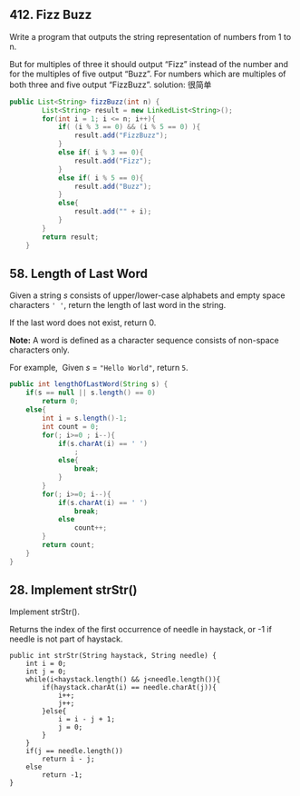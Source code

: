 ## 412. Fizz Buzz

Write a program that outputs the string representation of numbers from 1 to n.

But for multiples of three it should output “Fizz” instead of the number and for the multiples of five output “Buzz”. 
For numbers which are multiples of both three and five output “FizzBuzz”.
solution: 很简单
```java
public List<String> fizzBuzz(int n) {
        List<String> result = new LinkedList<String>();
        for(int i = 1; i <= n; i++){
            if( (i % 3 == 0) && (i % 5 == 0) ){
                result.add("FizzBuzz");
            }
            else if( i % 3 == 0){
                result.add("Fizz");
            }
            else if( i % 5 == 0){
                result.add("Buzz");
            }
            else{
                result.add("" + i);
            }
        }
        return result;
    }
```


##  58. Length of Last Word

Given a string *s* consists of upper/lower-case alphabets and empty space characters `' '`, return the length of last word in the string.

If the last word does not exist, return 0.

**Note:** A word is defined as a character sequence consists of non-space characters only.

For example, 
Given *s* = `"Hello World"`,
return `5`.


```java
public int lengthOfLastWord(String s) {
    if(s == null || s.length() == 0)
        return 0;
    else{
        int i = s.length()-1;
        int count = 0;
        for(; i>=0 ; i--){
            if(s.charAt(i) == ' ')
                ;
            else{
                break;
            }
        }
        for(; i>=0; i--){
            if(s.charAt(i) == ' ')
                break;
            else
                count++;
        }
        return count;
    }
}
```



## 28. Implement strStr()

Implement strStr().

Returns the index of the first occurrence of needle in haystack, or -1 if needle is not part of haystack.

    public int strStr(String haystack, String needle) {
        int i = 0;
        int j = 0;
        while(i<haystack.length() && j<needle.length()){
            if(haystack.charAt(i) == needle.charAt(j)){
                i++;
                j++;
            }else{
                i = i - j + 1;
                j = 0;
            }
        }
        if(j == needle.length())
            return i - j;
        else
            return -1;
    }


